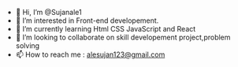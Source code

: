 - 👋 Hi, I’m @Sujanale1
- 👀 I’m interested in Front-end developement.
- 🌱 I’m currently learning Html CSS JavaScript and React
- 💞️ I’m looking to collaborate on skill developement project,problem solving 
- 📫 How to reach me : alesujan123@gmail.com

<!---
Sujanale1/Sujanale1 is a ✨ special ✨ repository because its `README.md` (this file) appears on your GitHub profile.
You can click the Preview link to take a look at your changes.
--->
